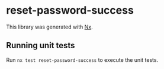 # reset-password-success

This library was generated with [Nx](https://nx.dev).

## Running unit tests

Run `nx test reset-password-success` to execute the unit tests.
